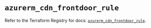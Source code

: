 # `azurerm_cdn_frontdoor_rule`

Refer to the Terraform Registry for docs: [`azurerm_cdn_frontdoor_rule`](https://registry.terraform.io/providers/hashicorp/azurerm/4.3.0/docs/resources/cdn_frontdoor_rule).
